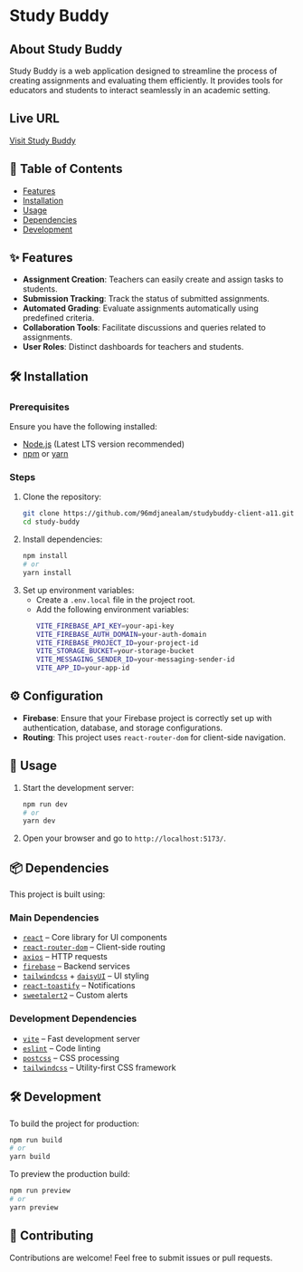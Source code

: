 # Study Buddy

## About Study Buddy
Study Buddy is a web application designed to streamline the process of creating assignments and evaluating them efficiently. It provides tools for educators and students to interact seamlessly in an academic setting.

## Live URL
[Visit Study Buddy](https://study-buddy-71834.web.app/)  

## 📖 Table of Contents
- [Features](#-features)  
- [Installation](#-installation)  
- [Usage](#-usage)  
- [Dependencies](#-dependencies)  
- [Development](#-development)  

## ✨ Features  
- **Assignment Creation**: Teachers can easily create and assign tasks to students.  
- **Submission Tracking**: Track the status of submitted assignments.  
- **Automated Grading**: Evaluate assignments automatically using predefined criteria.  
- **Collaboration Tools**: Facilitate discussions and queries related to assignments.  
- **User Roles**: Distinct dashboards for teachers and students.  

## 🛠 Installation  
### Prerequisites  
Ensure you have the following installed:  
- [Node.js](https://nodejs.org/) (Latest LTS version recommended)  
- [npm](https://www.npmjs.com/) or [yarn](https://yarnpkg.com/)  

### Steps  
1. Clone the repository:  
   ```sh
   git clone https://github.com/96mdjanealam/studybuddy-client-a11.git
   cd study-buddy
   ```  
2. Install dependencies:  
   ```sh
   npm install
   # or
   yarn install
   ```  
3. Set up environment variables:  
   - Create a `.env.local` file in the project root.  
   - Add the following environment variables:  
     ```sh
     VITE_FIREBASE_API_KEY=your-api-key
     VITE_FIREBASE_AUTH_DOMAIN=your-auth-domain
     VITE_FIREBASE_PROJECT_ID=your-project-id
     VITE_STORAGE_BUCKET=your-storage-bucket
     VITE_MESSAGING_SENDER_ID=your-messaging-sender-id
     VITE_APP_ID=your-app-id
     ```  

## ⚙️ Configuration  
- **Firebase**: Ensure that your Firebase project is correctly set up with authentication, database, and storage configurations.  
- **Routing**: This project uses `react-router-dom` for client-side navigation.  

## 🚀 Usage  
1. Start the development server:  
   ```sh
   npm run dev
   # or
   yarn dev
   ```  
2. Open your browser and go to `http://localhost:5173/`.  

## 📦 Dependencies  
This project is built using:  

### **Main Dependencies**  
- [`react`](https://react.dev/) – Core library for UI components  
- [`react-router-dom`](https://reactrouter.com/) – Client-side routing  
- [`axios`](https://axios-http.com/) – HTTP requests  
- [`firebase`](https://firebase.google.com/) – Backend services  
- [`tailwindcss`](https://tailwindcss.com/) + [`daisyUI`](https://daisyui.com/) – UI styling  
- [`react-toastify`](https://github.com/fkhadra/react-toastify) – Notifications  
- [`sweetalert2`](https://sweetalert2.github.io/) – Custom alerts  

### **Development Dependencies**  
- [`vite`](https://vitejs.dev/) – Fast development server  
- [`eslint`](https://eslint.org/) – Code linting  
- [`postcss`](https://postcss.org/) – CSS processing  
- [`tailwindcss`](https://tailwindcss.com/) – Utility-first CSS framework  

## 🛠 Development  
To build the project for production:  
```sh
npm run build
# or
yarn build
```  
To preview the production build:  
```sh
npm run preview
# or
yarn preview
```  

## 🤝 Contributing  
Contributions are welcome! Feel free to submit issues or pull requests.
